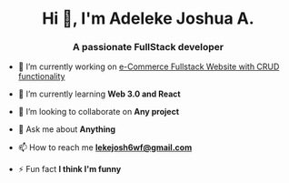 <h1 align="center">Hi 👋, I'm Adeleke Joshua A.</h1>
<h3 align="center">A passionate FullStack developer </h3>



- 🔭 I’m currently working on [e-Commerce Fullstack Website with CRUD functionality](https://www.github.com/lekejosh)

- 🌱 I’m currently learning **Web 3.0 and React**

- 👯 I’m looking to collaborate on **Any project**

- 💬 Ask me about **Anything**

- 📫 How to reach me **lekejosh6wf@gmail.com**

- ⚡ Fun fact **I think I'm funny**
